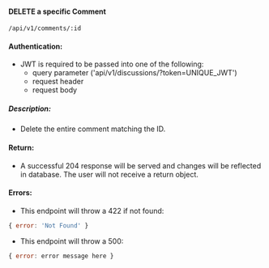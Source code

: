 #### DELETE a specific Comment
`/api/v1/comments/:id`

#### Authentication:
- JWT is required to be passed into one of the following:
  - query parameter ('api/v1/discussions/?token=UNIQUE_JWT')
  - request header
  - request body

##### Description:
- Delete the entire comment matching the ID.

#### Return:
-  A successful 204 response will be served and changes will be reflected in database. The user will not receive a return object.

#### Errors:
- This endpoint will throw a 422 if not found:

```javascript
{ error: 'Not Found' }
```

- This endpoint will throw a 500:

```javascript
{ error: error message here }
```
